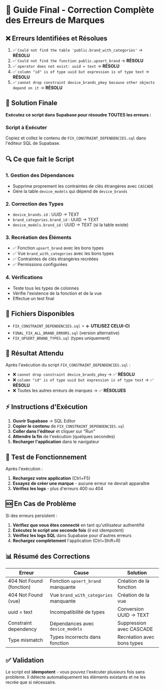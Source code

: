 # 🔧 Guide Final - Correction Complète des Erreurs de Marques

## ❌ Erreurs Identifiées et Résolues

1. ✅ `Could not find the table 'public.brand_with_categories'` → **RÉSOLU**
2. ✅ `Could not find the function public.upsert_brand` → **RÉSOLU** 
3. ✅ `operator does not exist: uuid = text` → **RÉSOLU**
4. ✅ `column "id" is of type uuid but expression is of type text` → **RÉSOLU**
5. ✅ `cannot drop constraint device_brands_pkey because other objects depend on it` → **RÉSOLU**

## 🚀 Solution Finale

**Exécutez ce script dans Supabase pour résoudre TOUTES les erreurs :**

### Script à Exécuter
Copiez et collez le contenu de `FIX_CONSTRAINT_DEPENDENCIES.sql` dans l'éditeur SQL de Supabase.

## 🔍 Ce que fait le Script

### 1. **Gestion des Dépendances**
- Supprime proprement les contraintes de clés étrangères avec `CASCADE`
- Gère la table `device_models` qui dépend de `device_brands`

### 2. **Correction des Types**
- `device_brands.id` : UUID → TEXT
- `brand_categories.brand_id` : UUID → TEXT  
- `device_models.brand_id` : UUID → TEXT (si la table existe)

### 3. **Recréation des Éléments**
- ✅ Fonction `upsert_brand` avec les bons types
- ✅ Vue `brand_with_categories` avec les bons types
- ✅ Contraintes de clés étrangères recréées
- ✅ Permissions configurées

### 4. **Vérifications**
- Teste tous les types de colonnes
- Vérifie l'existence de la fonction et de la vue
- Effectue un test final

## 📁 Fichiers Disponibles

- `FIX_CONSTRAINT_DEPENDENCIES.sql` ⭐ **← UTILISEZ CELUI-CI**
- `FINAL_FIX_ALL_BRAND_ERRORS.sql` (version alternative)
- `FIX_UPSERT_BRAND_TYPES.sql` (types uniquement)

## 🎯 Résultat Attendu

Après l'exécution du script `FIX_CONSTRAINT_DEPENDENCIES.sql` :

- ❌ `cannot drop constraint device_brands_pkey` → ✅ **RÉSOLU**
- ❌ `column "id" is of type uuid but expression is of type text` → ✅ **RÉSOLU**
- ❌ Toutes les autres erreurs de marques → ✅ **RÉSOLUES**

## ⚡ Instructions d'Exécution

1. **Ouvrir Supabase** → SQL Editor
2. **Copier le contenu** de `FIX_CONSTRAINT_DEPENDENCIES.sql`
3. **Coller dans l'éditeur** et cliquer sur "Run"
4. **Attendre la fin** de l'exécution (quelques secondes)
5. **Recharger l'application** dans le navigateur

## 🔄 Test de Fonctionnement

Après l'exécution :
1. **Rechargez votre application** (Ctrl+F5)
2. **Essayez de créer une marque** - aucune erreur ne devrait apparaître
3. **Vérifiez les logs** - plus d'erreurs 400 ou 404

## 🆘 En Cas de Problème

Si des erreurs persistent :

1. **Vérifiez que vous êtes connecté** en tant qu'utilisateur authentifié
2. **Exécutez le script une seconde fois** (il est idempotent)
3. **Vérifiez les logs SQL** dans Supabase pour d'autres erreurs
4. **Rechargez complètement** l'application (Ctrl+Shift+R)

## 📊 Résumé des Corrections

| Erreur | Cause | Solution |
|--------|-------|----------|
| 404 Not Found (fonction) | Fonction `upsert_brand` manquante | Création de la fonction |
| 404 Not Found (vue) | Vue `brand_with_categories` manquante | Création de la vue |
| uuid = text | Incompatibilité de types | Conversion UUID → TEXT |
| Constraint dependency | Dépendances avec `device_models` | Suppression avec CASCADE |
| Type mismatch | Types incorrects dans fonction | Recréation avec bons types |

## ✅ Validation

Le script est **idempotent** - vous pouvez l'exécuter plusieurs fois sans problème. Il détecte automatiquement les éléments existants et ne les recrée que si nécessaire.

